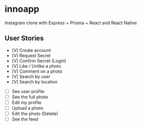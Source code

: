 # innoapp

Instagram clone with Express + Prisma + React and React Native

## User Stories

- [V] Create account
- [V] Request Secret
- [V] Confirm Secret (Login)
- [V] Like / Unlike a photo
- [V] Comment on a photo
- [V] Search by user
- [V] Search by location
- [ ] See user profile
- [ ] See the full photo
- [ ] Edit my profile
- [ ] Upload a photo
- [ ] Edit the photo (Delete)
- [ ] See the feed
